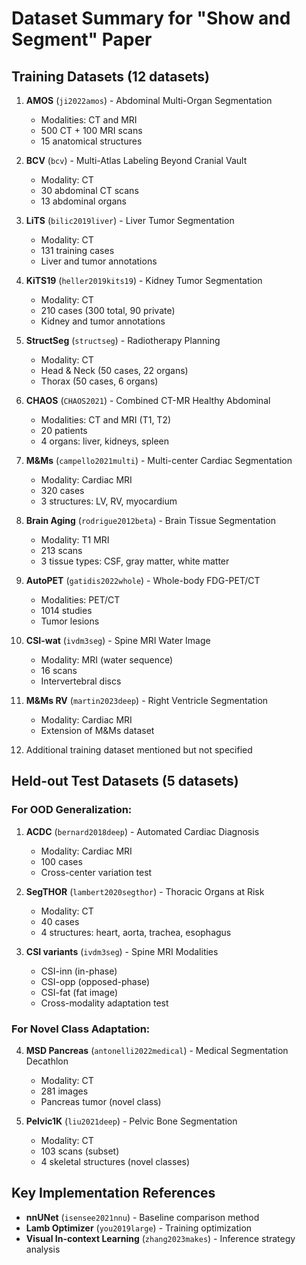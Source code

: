 # Dataset Summary for "Show and Segment" Paper

## Training Datasets (12 datasets)

1. **AMOS** (`ji2022amos`) - Abdominal Multi-Organ Segmentation
   - Modalities: CT and MRI
   - 500 CT + 100 MRI scans
   - 15 anatomical structures

2. **BCV** (`bcv`) - Multi-Atlas Labeling Beyond Cranial Vault
   - Modality: CT
   - 30 abdominal CT scans
   - 13 abdominal organs

3. **LiTS** (`bilic2019liver`) - Liver Tumor Segmentation
   - Modality: CT
   - 131 training cases
   - Liver and tumor annotations

4. **KiTS19** (`heller2019kits19`) - Kidney Tumor Segmentation
   - Modality: CT
   - 210 cases (300 total, 90 private)
   - Kidney and tumor annotations

5. **StructSeg** (`structseg`) - Radiotherapy Planning
   - Modality: CT
   - Head & Neck (50 cases, 22 organs)
   - Thorax (50 cases, 6 organs)

6. **CHAOS** (`CHAOS2021`) - Combined CT-MR Healthy Abdominal
   - Modalities: CT and MRI (T1, T2)
   - 20 patients
   - 4 organs: liver, kidneys, spleen

7. **M&Ms** (`campello2021multi`) - Multi-center Cardiac Segmentation
   - Modality: Cardiac MRI
   - 320 cases
   - 3 structures: LV, RV, myocardium

8. **Brain Aging** (`rodrigue2012beta`) - Brain Tissue Segmentation
   - Modality: T1 MRI
   - 213 scans
   - 3 tissue types: CSF, gray matter, white matter

9. **AutoPET** (`gatidis2022whole`) - Whole-body FDG-PET/CT
   - Modalities: PET/CT
   - 1014 studies
   - Tumor lesions

10. **CSI-wat** (`ivdm3seg`) - Spine MRI Water Image
    - Modality: MRI (water sequence)
    - 16 scans
    - Intervertebral discs

11. **M&Ms RV** (`martin2023deep`) - Right Ventricle Segmentation
    - Modality: Cardiac MRI
    - Extension of M&Ms dataset

12. Additional training dataset mentioned but not specified

## Held-out Test Datasets (5 datasets)

### For OOD Generalization:
1. **ACDC** (`bernard2018deep`) - Automated Cardiac Diagnosis
   - Modality: Cardiac MRI
   - 100 cases
   - Cross-center variation test

2. **SegTHOR** (`lambert2020segthor`) - Thoracic Organs at Risk
   - Modality: CT
   - 40 cases
   - 4 structures: heart, aorta, trachea, esophagus

3. **CSI variants** (`ivdm3seg`) - Spine MRI Modalities
   - CSI-inn (in-phase)
   - CSI-opp (opposed-phase)
   - CSI-fat (fat image)
   - Cross-modality adaptation test

### For Novel Class Adaptation:
4. **MSD Pancreas** (`antonelli2022medical`) - Medical Segmentation Decathlon
   - Modality: CT
   - 281 images
   - Pancreas tumor (novel class)

5. **Pelvic1K** (`liu2021deep`) - Pelvic Bone Segmentation
   - Modality: CT
   - 103 scans (subset)
   - 4 skeletal structures (novel classes)

## Key Implementation References

- **nnUNet** (`isensee2021nnu`) - Baseline comparison method
- **Lamb Optimizer** (`you2019large`) - Training optimization
- **Visual In-context Learning** (`zhang2023makes`) - Inference strategy analysis